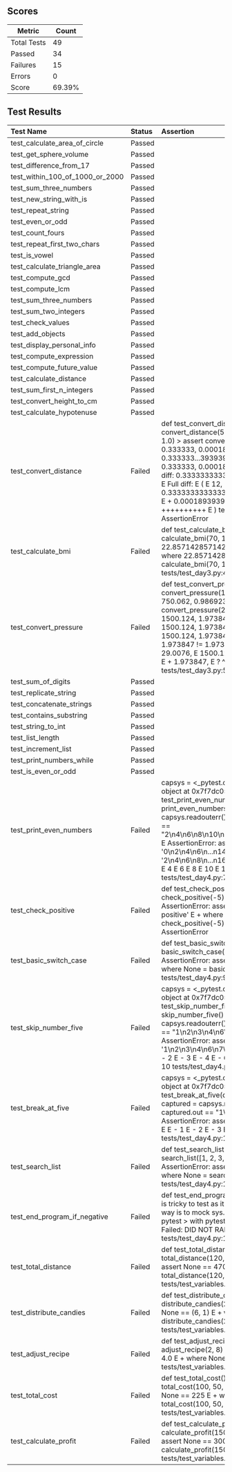 ## Scores

| Metric      | Count |
|-------------|-------|
| Total Tests | 49    |
| Passed      | 34    |
| Failures    | 15    |
| Errors      | 0     |
| Score       | 69.39% |

## Test Results

| Test Name                       | Status   | Assertion                                                                                                                                                                                                                                                                                                                                                                                                                                                                                                                 |
|:--------------------------------|:---------|:--------------------------------------------------------------------------------------------------------------------------------------------------------------------------------------------------------------------------------------------------------------------------------------------------------------------------------------------------------------------------------------------------------------------------------------------------------------------------------------------------------------------------|
| test_calculate_area_of_circle   | Passed   |                                                                                                                                                                                                                                                                                                                                                                                                                                                                                                                           |
| test_get_sphere_volume          | Passed   |                                                                                                                                                                                                                                                                                                                                                                                                                                                                                                                           |
| test_difference_from_17         | Passed   |                                                                                                                                                                                                                                                                                                                                                                                                                                                                                                                           |
| test_within_100_of_1000_or_2000 | Passed   |                                                                                                                                                                                                                                                                                                                                                                                                                                                                                                                           |
| test_sum_three_numbers          | Passed   |                                                                                                                                                                                                                                                                                                                                                                                                                                                                                                                           |
| test_new_string_with_is         | Passed   |                                                                                                                                                                                                                                                                                                                                                                                                                                                                                                                           |
| test_repeat_string              | Passed   |                                                                                                                                                                                                                                                                                                                                                                                                                                                                                                                           |
| test_even_or_odd                | Passed   |                                                                                                                                                                                                                                                                                                                                                                                                                                                                                                                           |
| test_count_fours                | Passed   |                                                                                                                                                                                                                                                                                                                                                                                                                                                                                                                           |
| test_repeat_first_two_chars     | Passed   |                                                                                                                                                                                                                                                                                                                                                                                                                                                                                                                           |
| test_is_vowel                   | Passed   |                                                                                                                                                                                                                                                                                                                                                                                                                                                                                                                           |
| test_calculate_triangle_area    | Passed   |                                                                                                                                                                                                                                                                                                                                                                                                                                                                                                                           |
| test_compute_gcd                | Passed   |                                                                                                                                                                                                                                                                                                                                                                                                                                                                                                                           |
| test_compute_lcm                | Passed   |                                                                                                                                                                                                                                                                                                                                                                                                                                                                                                                           |
| test_sum_three_numbers          | Passed   |                                                                                                                                                                                                                                                                                                                                                                                                                                                                                                                           |
| test_sum_two_integers           | Passed   |                                                                                                                                                                                                                                                                                                                                                                                                                                                                                                                           |
| test_check_values               | Passed   |                                                                                                                                                                                                                                                                                                                                                                                                                                                                                                                           |
| test_add_objects                | Passed   |                                                                                                                                                                                                                                                                                                                                                                                                                                                                                                                           |
| test_display_personal_info      | Passed   |                                                                                                                                                                                                                                                                                                                                                                                                                                                                                                                           |
| test_compute_expression         | Passed   |                                                                                                                                                                                                                                                                                                                                                                                                                                                                                                                           |
| test_compute_future_value       | Passed   |                                                                                                                                                                                                                                                                                                                                                                                                                                                                                                                           |
| test_calculate_distance         | Passed   |                                                                                                                                                                                                                                                                                                                                                                                                                                                                                                                           |
| test_sum_first_n_integers       | Passed   |                                                                                                                                                                                                                                                                                                                                                                                                                                                                                                                           |
| test_convert_height_to_cm       | Passed   |                                                                                                                                                                                                                                                                                                                                                                                                                                                                                                                           |
| test_calculate_hypotenuse       | Passed   |                                                                                                                                                                                                                                                                                                                                                                                                                                                                                                                           |
| test_convert_distance           | Failed   | def test_convert_distance():     assert convert_distance(5280) == (63360, 1760, 1.0) >    assert convert_distance(1) == (12, 0.333333, 0.000189394) E    assert (12, 0.333333...3939393939394) == (12, 0.333333, 0.000189394) E     E     At index 1 diff: 0.3333333333333333 != 0.333333 E     E     Full diff: E      ( E        12, E     -   0.333333, E     +   0.3333333333333333, E     -   0.000189394, E     +   0.0001893939393939394, E     ?        ++++++++++ E      ) tests/test_day3.py:35: AssertionError |
| test_calculate_bmi              | Failed   | def test_calculate_bmi(): >    assert calculate_bmi(70, 1.75) == 22.86 E    assert 22.857142857142858 == 22.86 E    + where 22.857142857142858 = calculate_bmi(70, 1.75) tests/test_day3.py:42: AssertionError                                                                                                                                                                                                                                                                                                            |
| test_convert_pressure           | Failed   | def test_convert_pressure():     assert convert_pressure(100) == (14.5038, 750.062, 0.986923) >    assert convert_pressure(200) == (29.0076, 1500.124, 1.973846) E    assert (29.0076, 1500.124, 1.973847) == (29.0076, 1500.124, 1.973846) E     E     At index 2 diff: 1.973847 != 1.973846 E     E     Full diff: E      ( E        29.0076, E        1500.124, E     -   1.973846, E     ?      ^ E     +   1.973847, E     ?      ^ E      ) tests/test_day3.py:51: AssertionError                                   |
| test_sum_of_digits              | Passed   |                                                                                                                                                                                                                                                                                                                                                                                                                                                                                                                           |
| test_replicate_string           | Passed   |                                                                                                                                                                                                                                                                                                                                                                                                                                                                                                                           |
| test_concatenate_strings        | Passed   |                                                                                                                                                                                                                                                                                                                                                                                                                                                                                                                           |
| test_contains_substring         | Passed   |                                                                                                                                                                                                                                                                                                                                                                                                                                                                                                                           |
| test_string_to_int              | Passed   |                                                                                                                                                                                                                                                                                                                                                                                                                                                                                                                           |
| test_list_length                | Passed   |                                                                                                                                                                                                                                                                                                                                                                                                                                                                                                                           |
| test_increment_list             | Passed   |                                                                                                                                                                                                                                                                                                                                                                                                                                                                                                                           |
| test_print_numbers_while        | Passed   |                                                                                                                                                                                                                                                                                                                                                                                                                                                                                                                           |
| test_is_even_or_odd             | Passed   |                                                                                                                                                                                                                                                                                                                                                                                                                                                                                                                           |
| test_print_even_numbers         | Failed   | capsys = <_pytest.capture.CaptureFixture object at 0x7f7dc053c650>   def test_print_even_numbers(capsys):     print_even_numbers()     captured = capsys.readouterr() >    assert captured.out == "2\n4\n6\n8\n10\n12\n14\n16\n18\n20\n" E    AssertionError: assert '0\n2\n4\n6\n...n14\n16\n18\n' == '2\n4\n6\n8\n...n16\n18\n20\n' E     E     + 0 E      2 E      4 E      6 E      8 E      10 E      12 E      14 E      16 E      18 E     - 20 tests/test_day4.py:77: AssertionError                              |
| test_check_positive             | Failed   | def test_check_positive(): >    assert check_positive(-5) == "Non-positive" E    AssertionError: assert None == 'Non-positive' E    + where None = check_positive(-5) tests/test_day4.py:83: AssertionError                                                                                                                                                                                                                                                                                                               |
| test_basic_switch_case          | Failed   | def test_basic_switch_case(): >    assert basic_switch_case(1) == "One" E    AssertionError: assert None == 'One' E    + where None = basic_switch_case(1) tests/test_day4.py:91: AssertionError                                                                                                                                                                                                                                                                                                                          |
| test_skip_number_five           | Failed   | capsys = <_pytest.capture.CaptureFixture object at 0x7f7dc053f0e0>   def test_skip_number_five(capsys):     skip_number_five()     captured = capsys.readouterr() >    assert captured.out == "1\n2\n3\n4\n6\n7\n8\n9\n10\n" E    AssertionError: assert '' == '1\n2\n3\n4\n6\n7\n8\n9\n10\n' E     E     - 1 E     - 2 E     - 3 E     - 4 E     - 6 E     - 7 E     - 8 E     - 9 E     - 10 tests/test_day4.py:102: AssertionError                                                                                     |
| test_break_at_five              | Failed   | capsys = <_pytest.capture.CaptureFixture object at 0x7f7dc053f890>   def test_break_at_five(capsys):     break_at_five()     captured = capsys.readouterr() >    assert captured.out == "1\n2\n3\n4\n" E    AssertionError: assert '' == '1\n2\n3\n4\n' E     E     - 1 E     - 2 E     - 3 E     - 4 tests/test_day4.py:110: AssertionError                                                                                                                                                                              |
| test_search_list                | Failed   | def test_search_list(): >    assert search_list([1, 2, 3, 4, 5], 3) == "Found" E    AssertionError: assert None == 'Found' E    + where None = search_list([1, 2, 3, 4, 5], 3) tests/test_day4.py:116: AssertionError                                                                                                                                                                                                                                                                                                     |
| test_end_program_if_negative    | Failed   | def test_end_program_if_negative():     # This is tricky to test as it exits the program     # One way is to mock sys.exit() in tests     import pytest >    with pytest.raises(SystemExit): E    Failed: DID NOT RAISE <class 'SystemExit'> tests/test_day4.py:127: Failed                                                                                                                                                                                                                                               |
| test_total_distance             | Failed   | def test_total_distance(): >    assert total_distance(120, 150, 200) == 470 E    assert None == 470 E    + where None = total_distance(120, 150, 200) tests/test_variables.py:9: AssertionError                                                                                                                                                                                                                                                                                                                           |
| test_distribute_candies         | Failed   | def test_distribute_candies(): >    assert distribute_candies(25, 4) == (6, 1) E    assert None == (6, 1) E    + where None = distribute_candies(25, 4) tests/test_variables.py:17: AssertionError                                                                                                                                                                                                                                                                                                                        |
| test_adjust_recipe              | Failed   | def test_adjust_recipe(): >    assert adjust_recipe(2, 8) == 4.0 E    assert None == 4.0 E    + where None = adjust_recipe(2, 8) tests/test_variables.py:25: AssertionError                                                                                                                                                                                                                                                                                                                                               |
| test_total_cost                 | Failed   | def test_total_cost(): >    assert total_cost(100, 50, 75) == 225 E    assert None == 225 E    + where None = total_cost(100, 50, 75) tests/test_variables.py:33: AssertionError                                                                                                                                                                                                                                                                                                                                          |
| test_calculate_profit           | Failed   | def test_calculate_profit(): >    assert calculate_profit(1500, 1200) == 300 E    assert None == 300 E    + where None = calculate_profit(1500, 1200) tests/test_variables.py:41: AssertionError                                                                                                                                                                                                                                                                                                                          |

